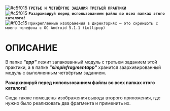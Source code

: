 ![#c5f015](https://via.placeholder.com/15/ffd700/000000?text=+) <b>`ТРЕТЬЕ И ЧЕТВЁРТОЕ ЗАДАНИЯ ТРЕТЬЕЙ ПРАКТИКИ`</b>  
![#c5f015](https://via.placeholder.com/15/FF1493/000000?text=+) <b>`Разархивируй перед использованием файлы во всех папках этого каталога!`</b>  
![#f03c15](https://via.placeholder.com/15/f03c15/000000?text="+") `Прикреплённые изображения в директориях — это скриншоты с моего телефона с ОС Android 5.1.1 (Lollipop)`

# ОПИСАНИЕ

<p>В папке <b><i>"app"</i></b> лежит запакованный модуль с третьем заданием этой практики, а в папке <b><i>"simplefragmentapp"</i></b> хранится заархивированный модуль с выполненным четвёртым заданием.</p>

<p><b>Разархивируй перед использованием файлы во всех папках этого каталога!</b></p>

<p>Сюда также помещены изображения вывода второго приложения, где нужно было реализовать два фрагмента и применить их.</p>

